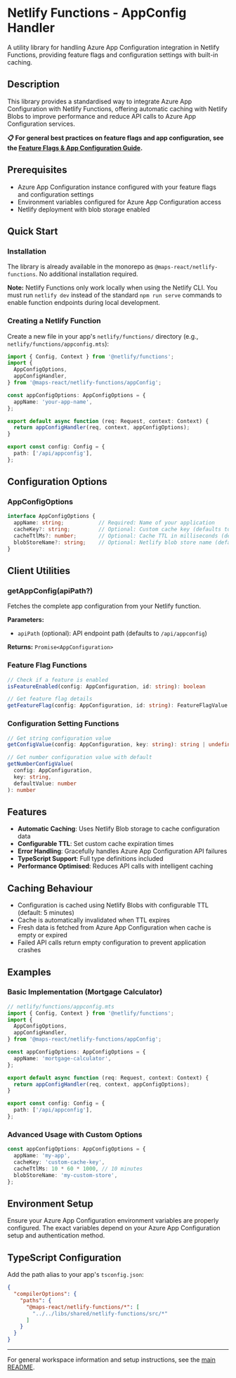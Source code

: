 # Netlify Functions - AppConfig Handler

A utility library for handling Azure App Configuration integration in Netlify Functions, providing feature flags and configuration settings with built-in caching.

## Description

This library provides a standardised way to integrate Azure App Configuration with Netlify Functions, offering automatic caching with Netlify Blobs to improve performance and reduce API calls to Azure App Configuration services.

**📋 For general best practices on feature flags and app configuration, see the [Feature Flags & App Configuration Guide](https://mapswiki.atlassian.net/wiki/x/Q4A7D).**

## Prerequisites

- Azure App Configuration instance configured with your feature flags and configuration settings
- Environment variables configured for Azure App Configuration access
- Netlify deployment with blob storage enabled

## Quick Start

### Installation

The library is already available in the monorepo as `@maps-react/netlify-functions`. No additional installation required.

**Note:** Netlify Functions only work locally when using the Netlify CLI. You must run `netlify dev` instead of the standard `npm run serve` commands to enable function endpoints during local development.

### Creating a Netlify Function

Create a new file in your app's `netlify/functions/` directory (e.g., `netlify/functions/appconfig.mts`):

```typescript
import { Config, Context } from '@netlify/functions';
import {
  AppConfigOptions,
  appConfigHandler,
} from '@maps-react/netlify-functions/appConfig';

const appConfigOptions: AppConfigOptions = {
  appName: 'your-app-name',
};

export default async function (req: Request, context: Context) {
  return appConfigHandler(req, context, appConfigOptions);
}

export const config: Config = {
  path: ['/api/appconfig'],
};
```

## Configuration Options

### AppConfigOptions

```typescript
interface AppConfigOptions {
  appName: string;           // Required: Name of your application
  cacheKey?: string;         // Optional: Custom cache key (defaults to `${appName}-config-cache`)
  cacheTtlMs?: number;       // Optional: Cache TTL in milliseconds (defaults to 5 minutes)
  blobStoreName?: string;    // Optional: Netlify blob store name (defaults to 'appconfig')
}
```

## Client Utilities

### getAppConfig(apiPath?)

Fetches the complete app configuration from your Netlify function.

**Parameters:**

- `apiPath` (optional): API endpoint path (defaults to `/api/appconfig`)

**Returns:** `Promise<AppConfiguration>`

### Feature Flag Functions

```typescript
// Check if a feature is enabled
isFeatureEnabled(config: AppConfiguration, id: string): boolean

// Get feature flag details
getFeatureFlag(config: AppConfiguration, id: string): FeatureFlagValue | undefined
```

### Configuration Setting Functions

```typescript
// Get string configuration value
getConfigValue(config: AppConfiguration, key: string): string | undefined

// Get number configuration value with default
getNumberConfigValue(
  config: AppConfiguration, 
  key: string, 
  defaultValue: number
): number
```

## Features

- **Automatic Caching**: Uses Netlify Blob storage to cache configuration data
- **Configurable TTL**: Set custom cache expiration times
- **Error Handling**: Gracefully handles Azure App Configuration API failures
- **TypeScript Support**: Full type definitions included
- **Performance Optimised**: Reduces API calls with intelligent caching

## Caching Behaviour

- Configuration is cached using Netlify Blobs with configurable TTL (default: 5 minutes)
- Cache is automatically invalidated when TTL expires
- Fresh data is fetched from Azure App Configuration when cache is empty or expired
- Failed API calls return empty configuration to prevent application crashes

## Examples

### Basic Implementation (Mortgage Calculator)

```typescript
// netlify/functions/appconfig.mts
import { Config, Context } from '@netlify/functions';
import {
  AppConfigOptions,
  appConfigHandler,
} from '@maps-react/netlify-functions/appConfig';

const appConfigOptions: AppConfigOptions = {
  appName: 'mortgage-calculator',
};

export default async function (req: Request, context: Context) {
  return appConfigHandler(req, context, appConfigOptions);
}

export const config: Config = {
  path: ['/api/appconfig'],
};
```

### Advanced Usage with Custom Options

```typescript
const appConfigOptions: AppConfigOptions = {
  appName: 'my-app',
  cacheKey: 'custom-cache-key',
  cacheTtlMs: 10 * 60 * 1000, // 10 minutes
  blobStoreName: 'my-custom-store',
};
```

## Environment Setup

Ensure your Azure App Configuration environment variables are properly configured. The exact variables depend on your Azure App Configuration setup and authentication method.

## TypeScript Configuration

Add the path alias to your app's `tsconfig.json`:

```json
{
  "compilerOptions": {
    "paths": {
      "@maps-react/netlify-functions/*": [
        "../../libs/shared/netlify-functions/src/*"
      ]
    }
  }
}
```

---

For general workspace information and setup instructions, see the [main README](../../../README.md).
